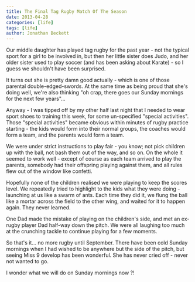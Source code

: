 ```yaml
---
title: The Final Tag Rugby Match Of The Season
date: 2013-04-28
categories: [life]
tags: [life]
author: Jonathan Beckett
---
```


Our middle daughter has played tag rugby for the past year - not the typical sport for a girl to be involved in, but then her little sister does Judo, and her older sister used to play soccer (and has been asking about Karate) - so I guess we shouldn't have been surprised.

It turns out she is pretty damn good actually - which is one of those parental double-edged-swords. At the same time as being proud that she's doing well, we're also thinking "oh crap, there goes our Sunday mornings for the next few years"...

Anyway - I was tipped off by my other half last night that I needed to wear sport shoes to training this week, for some un-specified "special activities". Those "special activities" became obvious within minutes of rugby practice starting - the kids would form into their normal groups, the coaches would form a team, and the parents would form a team.

We were under strict instructions to play fair - you know; not pick children up with the ball, not bash them out of the way, and so on. On the whole it seemed to work well - except of course as each team arrived to play the parents, somebody had their offspring playing against them, and all rules flew out of the window like confetti.

Hopefully none of the children realised we were playing to keep the scores level. We repeatedly tried to highlight to the kids what they were doing - launching at us like a swarm of ants. Each time they did it, we flung the ball like a mortar across the field to the other wing, and waited for it to happen again. They never learned.

One Dad made the mistake of playing on the children's side, and met an ex-rugby player Dad half-way down the pitch. We were all laughing too much at the crunching tackle to continue playing for a few moments.

So that's it... no more rugby until September. There have been cold Sunday mornings when I had wished to be anywhere but the side of the pitch, but seeing Miss 9 develop has been wonderful. She has never cried off - never not wanted to go.

I wonder what we will do on Sunday mornings now ?!